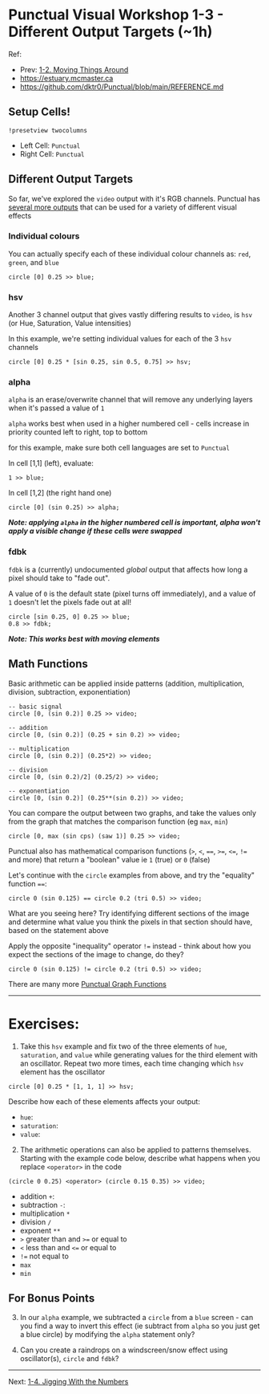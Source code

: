 # Punctual Visual Workshop 1-3 - Different Output Targets (~1h)

Ref:
 - Prev: [1-2. Moving Things Around](punctual_1-2.md)
 - https://estuary.mcmaster.ca
 - https://github.com/dktr0/Punctual/blob/main/REFERENCE.md

## Setup Cells!

```
!presetview twocolumns
```

 - Left Cell: `Punctual`
 - Right Cell:  `Punctual`

## Different Output Targets

So far, we've explored the `video` output with it's RGB channels. Punctual has [several more outputs](https://github.com/dktr0/Punctual/blob/main/REFERENCE.md#punctual-output-notations) that can be used for a variety of different visual effects

### Individual colours 

You can actually specify each of these individual colour channels as: `red`, `green`, and `blue`

```
circle [0] 0.25 >> blue;
```
### hsv

Another 3 channel output that gives vastly differing results to `video`, is `hsv` (or Hue, Saturation, Value intensities)

In this example, we're setting individual values for each of the 3 `hsv` channels
```
circle [0] 0.25 * [sin 0.25, sin 0.5, 0.75] >> hsv;
```

### alpha

`alpha` is an erase/overwrite channel that will remove any underlying layers when it's passed a value of `1`

`alpha` works best when used in a higher numbered cell - cells increase in priority counted left to right, top to bottom

for this example, make sure both cell languages are set to `Punctual`

In cell [1,1] (left), evaluate: 

```
1 >> blue;
```

In cell [1,2] (the right hand one)
```
circle [0] (sin 0.25) >> alpha;
```
***Note: applying `alpha` in the higher numbered cell is important, alpha won't apply a visible change if these cells were swapped***

### fdbk

`fdbk` is a (currently) undocumented *global* output that affects how long a pixel should take to "fade out". 

A value of `0` is the default state (pixel turns off immediately), and a value of `1` doesn't let the pixels fade out at all!

```
circle [sin 0.25, 0] 0.25 >> blue;
0.8 >> fdbk;
```

***Note: This works best with moving elements***

## Math Functions

Basic arithmetic can be applied inside patterns (addition, multiplication, division, subtraction, exponentiation)

```
-- basic signal
circle [0, (sin 0.2)] 0.25 >> video;

-- addition
circle [0, (sin 0.2)] (0.25 + sin 0.2) >> video;

-- multiplication
circle [0, (sin 0.2)] (0.25*2) >> video;

-- division
circle [0, (sin 0.2)/2] (0.25/2) >> video;

-- exponentiation
circle [0, (sin 0.2)] (0.25**(sin 0.2)) >> video;
```

You can compare the output between two graphs, and take the values only from the graph that matches the comparison function (eg `max`, `min`) 

```
circle [0, max (sin cps) (saw 1)] 0.25 >> video;
```

Punctual also has mathematical comparison functions (`>`, `<`, `==`, `>=`, `<=`, `!=` and more) that return a "boolean" value ie `1` (true) or `0` (false)

Let's continue with the `circle` examples from above, and try the "equality" function `==`:

```
circle 0 (sin 0.125) == circle 0.2 (tri 0.5) >> video;
```

What are you seeing here? Try identifying different sections of the image and determine what value you think the pixels in that section should have, based on the statement above

Apply the opposite "inequality" operator `!=` instead - think about how you expect the sections of the image to change, do they?

```
circle 0 (sin 0.125) != circle 0.2 (tri 0.5) >> video;
```

There are many more [Punctual Graph Functions](https://github.com/dktr0/Punctual/blob/main/REFERENCE.md#punctual-graph-functions)

---

# Exercises:

1. Take this `hsv` example and fix two of the three elements of `hue`, `saturation`, and `value` while generating values for the third element with an oscillator.
Repeat two more times, each time changing which `hsv` element has the oscillator

```
circle [0] 0.25 * [1, 1, 1] >> hsv;
```

Describe how each of these elements affects your output:

  - `hue`: 
  - `saturation`:
  - `value`:



2. The arithmetic operations can also be applied to patterns themselves. Starting with the example code below, describe what happens when you replace `<operator>` in the code

```
(circle 0 0.25) <operator> (circle 0.15 0.35) >> video;
```

 - addition `+`:
 - subtraction `-`:
 - multiplication `*`
 - division `/`
 - exponent `**`
 - `>` greater than and `>=` or equal to
 - `<` less than and `<=` or equal to
 - `!=` not equal to
 - `max`
 - `min`

## For Bonus Points

3. In our `alpha` example, we subtracted a `circle` from a `blue` screen - can you find a way to invert this effect (ie subtract from `alpha` so you just get a blue circle) by modifying the `alpha` statement only? 

4. Can you create a raindrops on a windscreen/snow effect using oscillator(s), `circle` and `fdbk`?

---

Next: [1-4. Jigging With the Numbers](punctual_1-4.md)
